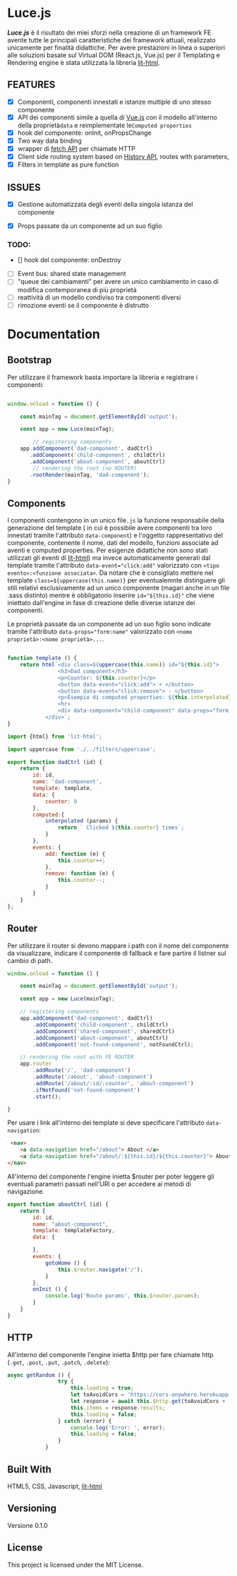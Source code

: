 # Luce.js

***Luce.js*** è il risultato dei miei sforzi nella creazione di un framework FE avente tutte le principali caratteristiche dei framework attuali, realizzato unicamente per finalità didattiche. Per avere prestazioni in linea o superiori alle soluzioni basate sul Virtual DOM (React.js, Vue.js) per il Templating e Rendering engine è stata utilizzata la libreria [lit-html](https://github.com/polymer/lit-html).

## FEATURES
- [x] Componenti, componenti  innestati e istanze multiple di uno stesso componente
- [x] API dei componenti simile a quella di [Vue.js](https://vuejs.org) con il modello all'interno della proprietà```data``` e reimplementate le```Computed properties```
- [x] hook del componente: onInit, onPropsChange
- [x] Two way data binding  
- [x] wrapper di [fetch API](https://github.com/github/fetch) per chiamate HTTP
- [x] Client side routing system based on [History API](https://developer.mozilla.org/en-US/docs/Web/API/History), routes with parameters, 
- [x] Filters in template as pure function

## ISSUES
- [x] Gestione automatizzata degli eventi della singola istanza del componente
- [x] Props passate da un componente ad un suo figlio


### TODO:
- [] hook del componente: onDestroy
- [ ] Event bus: shared state management
- [ ] "queue dei cambiamenti" per avere un unico cambiamento in caso di modifica contemporanea di più proprietà 
- [ ] reattività di un modello condiviso tra componenti diversi
- [ ] rimozione eventi se il componente è distrutto

# Documentation

## Bootstrap

Per utilizzare il framework basta importare la libreria e registrare i componenti:
```javascript

window.onload = function () {

    const mainTag = document.getElementById('output');

    const app = new Luce(mainTag);

        // registering components
    app.addComponent('dad-component', dadCtrl)
       .addComponent('child-component', childCtrl)
       .addComponent('about-component', aboutCtrl)
        // rendering the root (no ROUTER)
       .rootRender(mainTag, 'dad-component');
}
```

## Components

I componenti contengono in un unico file```.js``` la funzione responsabile della generazione del template ( in cui è possibile avere componenti tra loro innestati tramite l'attributo ```data-component```) e l'oggetto rappresentativo del componente, contenente il nome, dati del modello, funzioni associate ad aventi e computed properties. Per esigenze didattiche non sono stati utilizzati gli eventi di [lit-html](https://github.com/polymer/lit-html)) ma invece automaticamente generati dal template tramite l'attributo ```data-event="click:add"``` valorizzato con ```<tipo evento>:<funzione associata>```. Da notare che è consigliato mettere nel template ```class=${uppercase(this.name)}``` per eventualemnte distinguere gli stili  relativi esclusivamente ad un unico componente (magari anche in un file .sass distinto) mentre è obbligatorio inserire ```id="${this.id}"``` che viene iniettato dall'engine in fase di creazione delle diverse istanze dei componenti.

Le proprietà passate da un componente ad un suo figlio sono indicate tramite l'attributo ```data-props="form:name"``` valorizzato con ```<nome proprietà>:<nome proprietà>...```. 

```javascript

function template () {
    return html`<div class=${uppercase(this.name)} id="${this.id}">
                <h3>Dad component</h3>  
                <p>Counter: ${this.counter}</p>
                <button data-event="click:add"> + </button>
                <button data-event="click:remove"> - </button>
                <p>Esempio di computed properties: ${this.interpolated}</p>
                <hr> 
                <div data-component="child-component" data-props="form:name"></div>
            </div>`;
}

import {html} from 'lit-html';

import uppercase from './../filters/uppercase';

export function dadCtrl (id) {
    return {
        id: id,
        name: 'dad-component',
        template: template,
        data: {
            counter: 0
        },
        computed:{
            interpolated (params) {
                return ` Clicked ${this.counter} times`;
            }
        },
        events: {
            add: function (e) {
                this.counter++;
            },
            remove: function (e) {
                this.counter--;
            }
        }
    }
};
```

## Router
Per utilizzare il router si devono mappare i path con il nome del componente da visualizzare, indicare il componente di fallback e fare partire il listner sul cambio di path.
```javascript
window.onload = function () {

    const mainTag = document.getElementById('output');

    const app = new Luce(mainTag);

    // registering components
    app.addComponent('dad-component', dadCtrl)
        .addComponent('child-component', childCtrl)
        .addComponent('shared-component', sharedCtrl)
        .addComponent('about-component', aboutCtrl)
        .addComponent('not-found-component', notFoundCtrl);

    // rendering the root with FE ROUTER
    app.router
        .addRoute('/', 'dad-component')
        .addRoute('/about', 'about-component')
        .addRoute('/about/:id/:counter', 'about-component')
        .ifNotFound('not-found-component')
        .start();

}
```

Per usare i link all'interno dei template si deve specificare l'attributo ```data-navigation```:
```html
 <nav>
    <a data-navigation href="/about"> About </a>
    <a data-navigation href="/about/:${this.id}/${this.counter}"> About "with params"</a>
</nav>
```
All'interno del componente l'engine inietta $router per poter leggere gli eventuali parametri passati nell'URl o per accedere ai metodi di navigazione.
```javascript
export function aboutCtrl (id) {
    return {
        id: id,
        name: "about-component",
        template: templateFactory,
        data: {

        },
        events: {
            gotoHome () {
                this.$router.navigate('/');
            }
        },
        onInit () {
            console.log('Route params', this.$router.params);
        }
    }
}
```

## HTTP
All'interno del componente l'engine inietta $http per fare chiamate http (```.get```, ```.post```, ```.put```, ```.patch```, ```.delete```):
```javascript
async getRandom () {
                try {
                    this.loading = true;
                    let toAvoidCors = 'https://cors-anywhere.herokuapp.com';
                    let response = await this.$http.get(toAvoidCors + '/https://swapi.co/api/people');
                    this.items = response.results;
                    this.loading = false;
                } catch (error) {
                    console.log('Error: ', error);
                    this.loading = false;
                }
            }
```

## Built With

HTML5, CSS, Javascript, [lit-html](https://github.com/polymer/lit-html)

## Versioning

Versione 0.1.0

## License

This project is licensed under the MIT License.






